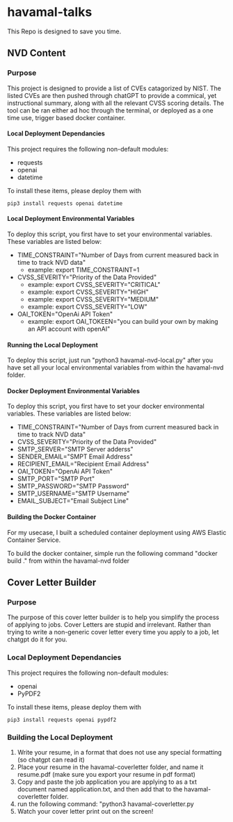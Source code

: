 # havamal-talks
This Repo is designed to save you time.
## NVD Content
### Purpose
This project is designed to provide a list of CVEs catagorized by NIST. The listed CVEs are then pushed through chatGPT to provide a commical, yet instructional summary, along with all the relevant CVSS scoring details. The tool can be ran either ad hoc through the terminal, or deployed as a one time use, trigger based docker container. 

#### Local Deployment Dependancies
This project requires the following non-default modules:

* requests
* openai
* datetime

To install these items, please deploy them with 
~~~~
pip3 install requests openai datetime
~~~~
#### Local Deployment Environmental Variables
To deploy this script, you first have to set your environmental variables. These variables are listed below:

* TIME_CONSTRAINT="Number of Days from current measured back in time to track NVD data"
    - example: export TIME_CONSTRAINT=1
* CVSS_SEVERITY="Priority of the Data Provided"
    - example: export CVSS_SEVERITY="CRITICAL"
    - example: export CVSS_SEVERITY="HIGH"
    - example: export CVSS_SEVERITY="MEDIUM"
    - example: export CVSS_SEVERITY="LOW"
* OAI_TOKEN="OpenAi API Token"
    - example: export OAI_TOKEEN="you can build your own by making an API account with openAI"

#### Running the Local Deployment

To deploy this script, just run "python3 havamal-nvd-local.py" after you have set all your local environmental variables from within the havamal-nvd folder. 

#### Docker Deployment Environmental Variables
To deploy this script, you first have to set your docker environmental variables. These variables are listed below:

* TIME_CONSTRAINT="Number of Days from current measured back in time to track NVD data"
* CVSS_SEVERITY="Priority of the Data Provided"
* SMTP_SERVER="SMTP Server adderss"
* SENDER_EMAIL="SMPT Email Address"
* RECIPIENT_EMAIL="Recipient Email Address"
* OAI_TOKEN="OpenAi API Token"
* SMTP_PORT="SMTP Port"
* SMTP_PASSWORD="SMTP Password"
* SMTP_USERNAME="SMTP Username"
* EMAIL_SUBJECT="Email Subject Line"

#### Building the Docker Container

For my usecase, I built a scheduled container deployment using AWS Elastic Container Service.

To build the docker container, simple run the following command "docker build ." from within the havamal-nvd folder

## Cover Letter Builder
### Purpose
The purpose of this cover letter builder is to help you simplify the process of applying to jobs. Cover Letters are stupid and irrelevant. Rather than trying to write a non-generic cover letter every time you apply to a job, let chatgpt do it for you.

### Local Deployment Dependancies
This project requires the following non-default modules:

* openai
* PyPDF2

To install these items, please deploy them with
~~~~
pip3 install requests openai pypdf2
~~~~

### Building the Local Deployment
1. Write your resume, in a format that does not use any special formatting (so chatgpt can read it)
2. Place your resume in the havamal-coverletter folder, and name it resume.pdf (make sure you export your resume in pdf format)
3. Copy and paste the job application you are applying to as a txt document named application.txt, and then add that to the havamal-coverletter folder. 
4. run the following command: "python3 havamal-coverletter.py
5. Watch your cover letter print out on the screen!
